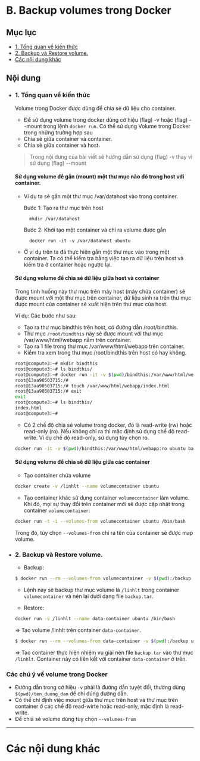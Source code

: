 # B. Backup volumes trong Docker

## Mục lục

- [1. Tổng quan về kiến thức](#summary-about)
- [2. Backup và Restore volume.](#backup-volume)
- [Các nội dung khác](#content-others)

## <a name="content">Nội dung</a>

- ### <a name="summary-about">1. Tổng quan về kiến thức</a>

  Volume trong Docker được dùng để chia sẻ dữ liệu cho container.

  - Để sử dụng volume trong docker dùng cờ hiệu (flag) -v hoặc (flag) --mount trong lệnh `docker run`.
    Có thể sử dụng Volume trong Docker trong những trường hợp sau
  - Chia sẻ giữa container và container.
  - Chia sẻ giữa container và host.

  > Trong nội dung của bài viết sẽ hướng dẫn sử dụng (flag) -v thay vì sử dụng (flag) --mount

  #### Sử dụng volume để gắn (mount) một thư mục nào đó trong host với container.

  - Ví dụ ta sẽ gắn một thư mục /var/datahost vào trong container.

    Bước 1: Tạo ra thư mục trên host

          mkdir /var/datahost

    Bước 2: Khởi tạo một container và chỉ ra volume được gắn

          docker run -it -v /var/datahost ubuntu

  - Ở ví dụ trên ta đã thực hiện gắn một thư mục vào trong một container. Ta có thể kiểm tra bằng việc tạo ra dữ liệu trên host và kiểm tra ở container hoặc ngược lại.

  #### Sử dụng volume để chia sẻ dữ liệu giữa host và container

  Trong tình huống này thư mục trên máy host (máy chứa container) sẽ được mount với một thư mục trên container, dữ liệu sinh ra trên thư mục được mount của container sẽ xuất hiện trên thư mục của host.

  Ví dụ: Các bước như sau:

  - Tạo ra thư mục bindthis trên host, có đường dẫn /root/bindthis.
  - Thư mục `/root/bindthis` này sẽ được mount với thư mục /var/www/html/webapp nằm trên container.
  - Tạo ra 1 file trong thư mục /var/www/html/webapp trên container.
  - Kiểm tra xem trong thư mục /root/bindthis trên host có hay không.

  ```sh
  root@compute3:~# mkdir bindthis
  root@compute3:~# ls bindthis/
  root@compute3:~# docker run -it -v $(pwd)/bindthis:/var/www/html/webapp ubuntu bash
  root@13aa90503715:/#
  root@13aa90503715:/# touch /var/www/html/webapp/index.html
  root@13aa90503715:/# exit
  exit
  root@compute3:~# ls bindthis/
  index.html
  root@compute3:~#
  ```

  - Có 2 chế độ chia sẻ volume trong docker, đó là read-write (rw) hoặc read-only (ro). Nếu không chỉ ra thì mặc định sử dụng chế độ read-write. Ví dụ chế độ read-only, sử dụng tùy chọn ro.

  ```sh
  docker run -it -v $(pwd)/bindthis:/var/www/html/webapp:ro ubuntu bash
  ```

  #### Sử dụng volume để chia sẽ dữ liệu giữa các container

  - Tạo container chứa volume

  ```sh
  docker create -v /linhlt --name volumecontainer ubuntu
  ```

  - Tạo container khác sử dụng container `volumecontainer` làm volume. Khi đó, mọi sự thay đổi trên container mới sẽ được cập nhật trong container `volumecontainer`:

  ```sh
  docker run -t -i --volumes-from volumecontainer ubuntu /bin/bash
  ```

  Trong đó, tùy chọn `--volumes-from` chỉ ra tên của container sẽ được map volume.

- ### <a name="backup-volume">2. Backup và Restore volume.</a>

  - Backup:

  ```sh
  $ docker run --rm --volumes-from volumecontainer -v $(pwd):/backup ubuntu tar cvf /backup/backup.tar /linhlt
  ```

  - Lệnh này sẽ backup thư mục volume là `/linhlt` trong container `volumecontainer` và nén lại dưới dạng file `backup.tar`.

  - Restore:

  ```sh
  docker run -v /linhlt --name data-container ubuntu /bin/bash
  ```

  => Tạo volume /linhlt trên container `data-container`.

  ```sh
  $ docker run --rm --volumes-from data-container -v $(pwd):/backup ubuntu bash -c "cd /linhlt && tar -zxvf /backup/backup.tar"
  ```

  => Tạo container thực hiện nhiệm vụ giải nén file `backup.tar` vào thư mục `/linhlt`. Container này có liên kết với container `data-container` ở trên.

### Các chú ý về volume trong Docker

- Đường dẫn trong cờ hiệu `-v` phải là đường dẫn tuyệt đối, thường dùng `$(pwd)/ten_duong_dan` để chỉ đúng đường dẫn.
- Có thể chỉ định việc mount giữa thư mục trên host và thư mục trên container ở các chế độ read-wirte hoặc read-only, mặc định là read-write.
- Để chia sẻ volume dùng tùy chọn `--volumes-from`

---

# <a name="content-others">Các nội dung khác</a>

